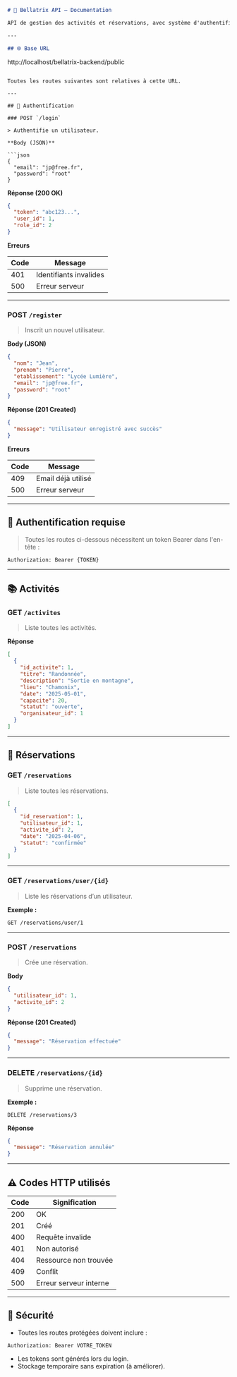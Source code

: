 ```markdown
# 📘 Bellatrix API – Documentation

API de gestion des activités et réservations, avec système d'authentification basé sur token.

---

## 🌐 Base URL

```
http://localhost/bellatrix-backend/public
```

Toutes les routes suivantes sont relatives à cette URL.

---

## 🔐 Authentification

### POST `/login`

> Authentifie un utilisateur.

**Body (JSON)**

```json
{
  "email": "jp@free.fr",
  "password": "root"
}
```

**Réponse (200 OK)**

```json
{
  "token": "abc123...",
  "user_id": 1,
  "role_id": 2
}
```

**Erreurs**

| Code | Message                   |
|------|---------------------------|
| 401  | Identifiants invalides    |
| 500  | Erreur serveur            |

---

### POST `/register`

> Inscrit un nouvel utilisateur.

**Body (JSON)**

```json
{
  "nom": "Jean",
  "prenom": "Pierre",
  "etablissement": "Lycée Lumière",
  "email": "jp@free.fr",
  "password": "root"
}
```

**Réponse (201 Created)**

```json
{
  "message": "Utilisateur enregistré avec succès"
}
```

**Erreurs**

| Code | Message                |
|------|------------------------|
| 409  | Email déjà utilisé     |
| 500  | Erreur serveur         |

---

## 🔑 Authentification requise

> Toutes les routes ci-dessous nécessitent un token Bearer dans l'en-tête :

```
Authorization: Bearer {TOKEN}
```

---

## 📚 Activités

### GET `/activites`

> Liste toutes les activités.

**Réponse**

```json
[
  {
    "id_activite": 1,
    "titre": "Randonnée",
    "description": "Sortie en montagne",
    "lieu": "Chamonix",
    "date": "2025-05-01",
    "capacite": 20,
    "statut": "ouverte",
    "organisateur_id": 1
  }
]
```

---

## 📅 Réservations

### GET `/reservations`

> Liste toutes les réservations.

```json
[
  {
    "id_reservation": 1,
    "utilisateur_id": 1,
    "activite_id": 2,
    "date": "2025-04-06",
    "statut": "confirmée"
  }
]
```

---

### GET `/reservations/user/{id}`

> Liste les réservations d’un utilisateur.

**Exemple :**
```
GET /reservations/user/1
```

---

### POST `/reservations`

> Crée une réservation.

**Body**

```json
{
  "utilisateur_id": 1,
  "activite_id": 2
}
```

**Réponse (201 Created)**

```json
{
  "message": "Réservation effectuée"
}
```

---

### DELETE `/reservations/{id}`

> Supprime une réservation.

**Exemple :**
```
DELETE /reservations/3
```

**Réponse**

```json
{
  "message": "Réservation annulée"
}
```

---

## ⚠️ Codes HTTP utilisés

| Code | Signification             |
|------|---------------------------|
| 200  | OK                        |
| 201  | Créé                      |
| 400  | Requête invalide          |
| 401  | Non autorisé              |
| 404  | Ressource non trouvée     |
| 409  | Conflit                   |
| 500  | Erreur serveur interne    |

---

## 🧠 Sécurité

- Toutes les routes protégées doivent inclure :
```
Authorization: Bearer VOTRE_TOKEN
```
- Les tokens sont générés lors du login.
- Stockage temporaire sans expiration (à améliorer).

```

